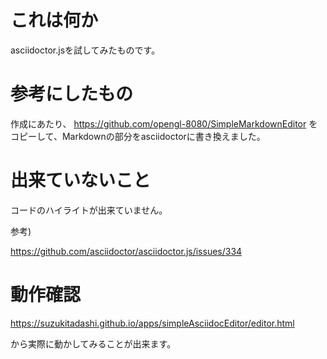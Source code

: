 # これは何か
asciidoctor.jsを試してみたものです。

# 参考にしたもの
作成にあたり、
https://github.com/opengl-8080/SimpleMarkdownEditor
をコピーして、Markdownの部分をasciidoctorに書き換えました。

# 出来ていないこと
コードのハイライトが出来ていません。

参考)

https://github.com/asciidoctor/asciidoctor.js/issues/334

# 動作確認

https://suzukitadashi.github.io/apps/simpleAsciidocEditor/editor.html


から実際に動かしてみることが出来ます。

